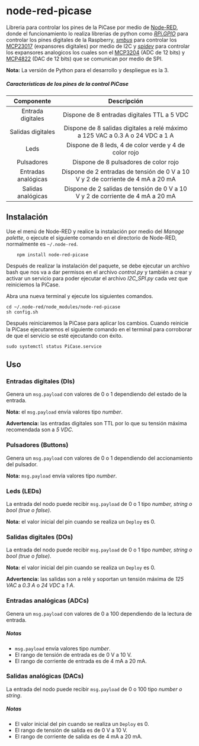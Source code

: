**node-red-picase**
=====================
Libreria para controlar los pines de la PiCase por medio de [Node-RED](https://nodered.org/ "Node-Red"), donde el funcionamiento lo realiza librerias de python como *[RPi.GPIO](https://pypi.org/project/RPi.GPIO/ "RPi.GPIO")* para controlar los pines digitales de la Raspberry,  *[smbus](https://pypi.org/project/smbus2/ "smbus")* para controlar los [MCP23017](https://www.microchip.com/en-us/product/mcp23017 "MCP23017") (expansores digitales) por medio de I2C y *[spidev](https://pypi.org/project/spidev/ "spidev")* para  controlar los expansores analogicos los cuales  son el [MCP3204](https://www.microchip.com/en-us/product/MCP3204 "MCP3204") (ADC de 12 bits) y [MCP4822](https://www.microchip.com/en-us/product/MCP4822 "MCP4822") (DAC de 12 bits) que se comunican por medio de SPI.

**Nota:** La versión de Python para el desarrollo y despliegue es la 3.

##### Características de los pines de la control PiCase

| Componente | Descripción                    |
| :---------------: | :---------------:|
| Entrada digitales      | Dispone de 8 entradas digitales TTL  a 5 VDC     |
| Salidas digitales    | Dispone de 8 salidas digitales a relé máximo a 125 VAC a 0.3 A o  24 VDC a 1 A  |
| Leds   | Dispone de 8 leds, 4 de color verde y 4 de color rojo    |
| Pulsadores   | Dispone de 8 pulsadores de color rojo    |
| Entradas analógicas   | Dispone de 2 entradas de tensión de 0 V a 10 V y 2 de corriente de 4 mA a 20 mA|
| Salidas analógicas   | Dispone de 2 salidas de tensión de 0 V a 10 V y 2 de corriente de 4 mA a 20 mA   |

## Instalación
Use el menú de Node-RED y realice la instalación por medio del *Manage palette*, o ejecute el siguiente comando en el directorio de Node-RED, normalmente es `~/.node-red`.

    	npm install node-red-picase

Después de realizar la instalación del paquete, se debe ejecutar un archivo bash que nos va a dar permisos en el archivo *control.py* y también a crear y activar un servicio para poder ejecutar el archivo *I2C_SPI.py* cada vez que reiniciemos la PiCase.

Abra una nueva terminal y ejecute los siguientes comandos.

    cd ~/.node-red/node_modules/node-red-picase
    sh config.sh

Después reiniciaremos la PiCase para aplicar los cambios. Cuando reinicie la PiCase ejecutaremos el siguiente comando en el terminal para corroborar de que el servicio se esté ejecutando con éxito.

    sudo systemctl status PiCase.service

## Uso
### Entradas digitales (DIs)
Genera un `msg.payload` con valores de 0 o 1 dependiendo del estado de la entrada.

**Nota:** el `msg.payload` envía valores tipo *number*.

**Advertencia:** las entradas digitales son TTL por lo que su tensión máxima recomendada son a *5 VDC*.

### Pulsadores (Buttons)
Genera un `msg.payload` con valores de 0 o 1 dependiendo del accionamiento del pulsador.

**Nota:** `msg.payload` envía valores tipo *number*.

### Leds (LEDs)
La entrada del nodo puede recibir `msg.payload` de 0 o 1 tipo *number, string o bool (true o false)*.

**Nota:** el valor inicial del pin cuando se realiza un `Deploy` es 0.

### Salidas digitales (DOs)
La entrada del nodo puede recibir `msg.payload` de 0 o 1 tipo *number, string o bool (true o false)*.

**Nota:** el valor inicial del pin cuando se realiza un `Deploy` es 0.

**Advertencia:** las salidas son a relé y soportan un tensión máxima de *125 VAC* a *0.3 A* o  *24 VDC* a *1 A*.

### Entradas analógicas (ADCs)
Genera un `msg.payload` con valores de 0 a 100 dependiendo de la lectura de entrada.

##### Notas 
- `msg.payload` envía valores tipo *number*.
- El rango de tensión de entrada es de 0 V a 10 V.
- El rango de corriente de entrada es de 4 mA a 20 mA.

### Salidas analógicas (DACs)
La entrada del nodo puede recibir `msg.payload` de 0 o 100 tipo *number o string*.

##### Notas 
- El valor inicial del pin cuando se realiza un `Deploy` es 0.
- El rango de tensión de salida es de 0 V a 10 V.
- El rango de corriente de salida es de 4 mA a 20 mA.

